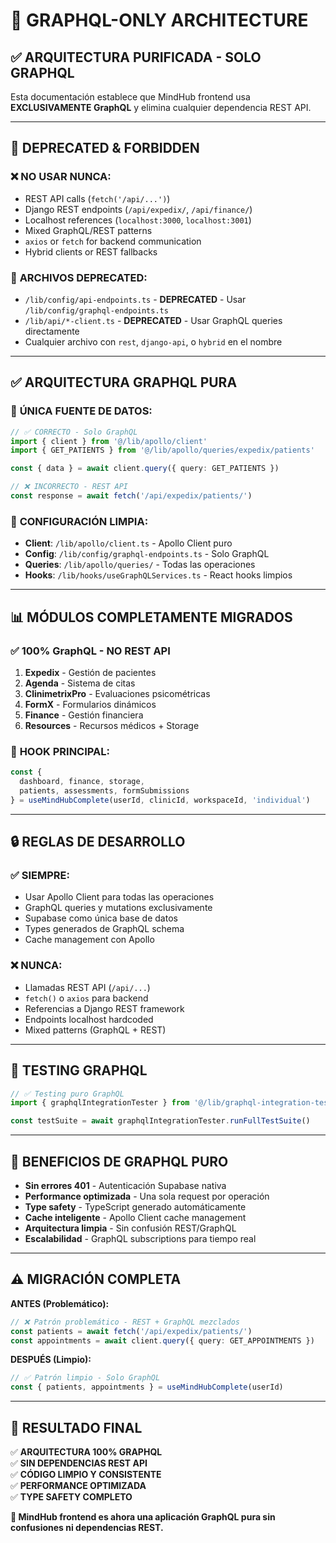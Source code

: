 # 🎯 GRAPHQL-ONLY ARCHITECTURE

## ✅ **ARQUITECTURA PURIFICADA - SOLO GRAPHQL**

Esta documentación establece que MindHub frontend usa **EXCLUSIVAMENTE GraphQL** y elimina cualquier dependencia REST API.

---

## 🚫 **DEPRECATED & FORBIDDEN**

### ❌ **NO USAR NUNCA:**
- REST API calls (`fetch('/api/...')`)
- Django REST endpoints (`/api/expedix/`, `/api/finance/`)
- Localhost references (`localhost:3000`, `localhost:3001`) 
- Mixed GraphQL/REST patterns
- `axios` or `fetch` for backend communication
- Hybrid clients or REST fallbacks

### 📁 **ARCHIVOS DEPRECATED:**
- `/lib/config/api-endpoints.ts` - **DEPRECATED** - Usar `/lib/config/graphql-endpoints.ts`
- `/lib/api/*-client.ts` - **DEPRECATED** - Usar GraphQL queries directamente
- Cualquier archivo con `rest`, `django-api`, o `hybrid` en el nombre

---

## ✅ **ARQUITECTURA GRAPHQL PURA**

### 🎯 **ÚNICA FUENTE DE DATOS:**
```typescript
// ✅ CORRECTO - Solo GraphQL
import { client } from '@/lib/apollo/client'
import { GET_PATIENTS } from '@/lib/apollo/queries/expedix/patients'

const { data } = await client.query({ query: GET_PATIENTS })
```

```typescript
// ❌ INCORRECTO - REST API
const response = await fetch('/api/expedix/patients/')
```

### 🔧 **CONFIGURACIÓN LIMPIA:**
- **Client**: `/lib/apollo/client.ts` - Apollo Client puro
- **Config**: `/lib/config/graphql-endpoints.ts` - Solo GraphQL
- **Queries**: `/lib/apollo/queries/` - Todas las operaciones
- **Hooks**: `/lib/hooks/useGraphQLServices.ts` - React hooks limpios

---

## 📊 **MÓDULOS COMPLETAMENTE MIGRADOS**

### ✅ **100% GraphQL - NO REST API**

1. **Expedix** - Gestión de pacientes
2. **Agenda** - Sistema de citas  
3. **ClinimetrixPro** - Evaluaciones psicométricas
4. **FormX** - Formularios dinámicos
5. **Finance** - Gestión financiera
6. **Resources** - Recursos médicos + Storage

### 🎣 **HOOK PRINCIPAL:**
```typescript
const { 
  dashboard, finance, storage, 
  patients, assessments, formSubmissions 
} = useMindHubComplete(userId, clinicId, workspaceId, 'individual')
```

---

## 🔒 **REGLAS DE DESARROLLO**

### ✅ **SIEMPRE:**
- Usar Apollo Client para todas las operaciones
- GraphQL queries y mutations exclusivamente
- Supabase como única base de datos
- Types generados de GraphQL schema
- Cache management con Apollo

### ❌ **NUNCA:**
- Llamadas REST API (`/api/...`)
- `fetch()` o `axios` para backend
- Referencias a Django REST framework
- Endpoints localhost hardcoded
- Mixed patterns (GraphQL + REST)

---

## 🧪 **TESTING GRAPHQL**

```typescript
// ✅ Testing puro GraphQL
import { graphqlIntegrationTester } from '@/lib/graphql-integration-test'

const testSuite = await graphqlIntegrationTester.runFullTestSuite()
```

---

## 🎯 **BENEFICIOS DE GRAPHQL PURO**

- **Sin errores 401** - Autenticación Supabase nativa
- **Performance optimizada** - Una sola request por operación
- **Type safety** - TypeScript generado automáticamente 
- **Cache inteligente** - Apollo Client cache management
- **Arquitectura limpia** - Sin confusión REST/GraphQL
- **Escalabilidad** - GraphQL subscriptions para tiempo real

---

## ⚠️ **MIGRACIÓN COMPLETA**

**ANTES (Problemático):**
```typescript
// ❌ Patrón problemático - REST + GraphQL mezclados
const patients = await fetch('/api/expedix/patients/')
const appointments = await client.query({ query: GET_APPOINTMENTS })
```

**DESPUÉS (Limpio):**
```typescript  
// ✅ Patrón limpio - Solo GraphQL
const { patients, appointments } = useMindHubComplete(userId)
```

---

## 🚀 **RESULTADO FINAL**

✅ **ARQUITECTURA 100% GRAPHQL**  
✅ **SIN DEPENDENCIAS REST API**  
✅ **CÓDIGO LIMPIO Y CONSISTENTE**  
✅ **PERFORMANCE OPTIMIZADA**  
✅ **TYPE SAFETY COMPLETO**  

**🎯 MindHub frontend es ahora una aplicación GraphQL pura sin confusiones ni dependencias REST.**